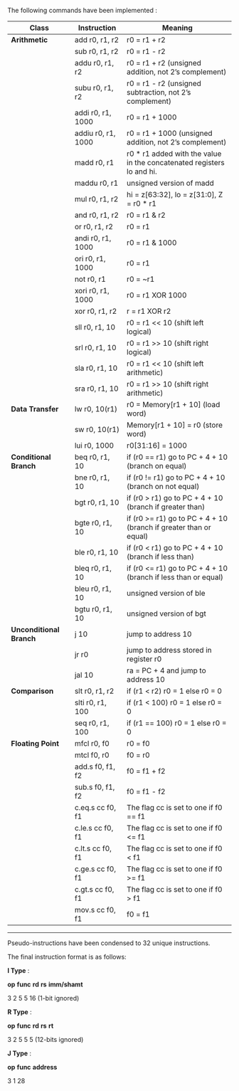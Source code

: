 The following commands have been implemented :

| **Class**              | **Instruction**        | **Meaning** |
|------------------------|-----------------------|------------|
| **Arithmetic**        | add r0, r1, r2        | r0 = r1 + r2 |
|                        | sub r0, r1, r2        | r0 = r1 - r2 |
|                        | addu r0, r1, r2       | r0 = r1 + r2 (unsigned addition, not 2’s complement) |
|                        | subu r0, r1, r2       | r0 = r1 - r2 (unsigned subtraction, not 2’s complement) |
|                        | addi r0, r1, 1000     | r0 = r1 + 1000 |
|                        | addiu r0, r1, 1000    | r0 = r1 + 1000 (unsigned addition, not 2’s complement) |
|                        | madd r0, r1           | r0 * r1 added with the value in the concatenated registers lo and hi. |
|                        | maddu r0, r1          | unsigned version of madd |
|                        | mul r0, r1, r2        | hi = z[63:32], lo = z[31:0], Z = r0 * r1 |
|                        | and r0, r1, r2        | r0 = r1 & r2 |
|                        | or r0, r1, r2         | r0 = r1 | r2 |
|                        | andi r0, r1, 1000     | r0 = r1 & 1000 |
|                        | ori r0, r1, 1000      | r0 = r1 | 1000 |
|                        | not r0, r1            | r0 = ~r1 |
|                        | xori r0, r1, 1000     | r0 = r1 XOR 1000 |
|                        | xor r0, r1, r2        | r = r1 XOR r2 |
|                        | sll r0, r1, 10        | r0 = r1 << 10 (shift left logical) |
|                        | srl r0, r1, 10        | r0 = r1 >> 10 (shift right logical) |
|                        | sla r0, r1, 10        | r0 = r1 << 10 (shift left arithmetic) |
|                        | sra r0, r1, 10        | r0 = r1 >> 10 (shift right arithmetic) |
| **Data Transfer**      | lw r0, 10(r1)         | r0 = Memory[r1 + 10] (load word) |
|                        | sw r0, 10(r1)         | Memory[r1 + 10] = r0 (store word) |
|                        | lui r0, 1000          | r0[31:16] = 1000 |
| **Conditional Branch** | beq r0, r1, 10        | if (r0 == r1) go to PC + 4 + 10 (branch on equal) |
|                        | bne r0, r1, 10        | if (r0 != r1) go to PC + 4 + 10 (branch on not equal) |
|                        | bgt r0, r1, 10        | if (r0 > r1) go to PC + 4 + 10 (branch if greater than) |
|                        | bgte r0, r1, 10       | if (r0 >= r1) go to PC + 4 + 10 (branch if greater than or equal) |
|                        | ble r0, r1, 10        | if (r0 < r1) go to PC + 4 + 10 (branch if less than) |
|                        | bleq r0, r1, 10       | if (r0 <= r1) go to PC + 4 + 10 (branch if less than or equal) |
|                        | bleu r0, r1, 10       | unsigned version of ble |
|                        | bgtu r0, r1, 10       | unsigned version of bgt |
| **Unconditional Branch** | j 10               | jump to address 10 |
|                        | jr r0                 | jump to address stored in register r0 |
|                        | jal 10                | ra = PC + 4 and jump to address 10 |
| **Comparison**         | slt r0, r1, r2        | if (r1 < r2) r0 = 1 else r0 = 0 |
|                        | slti r0, r1, 100      | if (r1 < 100) r0 = 1 else r0 = 0 |
|                        | seq r0, r1, 100       | if (r1 == 100) r0 = 1 else r0 = 0 |
| **Floating Point**     | mfcl r0, f0           | r0 = f0 |
|                        | mtcl f0, r0           | f0 = r0 |
|                        | add.s f0, f1, f2      | f0 = f1 + f2 |
|                        | sub.s f0, f1, f2      | f0 = f1 - f2 |
|                        | c.eq.s cc f0, f1      | The flag cc is set to one if f0 == f1 |
|                        | c.le.s cc f0, f1      | The flag cc is set to one if f0 <= f1 |
|                        | c.lt.s cc f0, f1      | The flag cc is set to one if f0 < f1 |
|                        | c.ge.s cc f0, f1      | The flag cc is set to one if f0 >= f1 |
|                        | c.gt.s cc f0, f1      | The flag cc is set to one if f0 > f1 |
|                        | mov.s cc f0, f1       | f0 = f1 |
--------------------------------------------------------------------------------------

Pseudo-instructions have been condensed to 32 unique instructions.

The final instruction format is as follows:

**I Type** : 

**op**  **func**    **rd**  **rs**  **imm/shamt**

3       2           5       5       16 (1-bit ignored)

**R Type** : 

**op**  **func**    **rd**  **rs**  **rt**

3       2           5       5       5 (12-bits ignored)

**J Type** : 

**op**  **func**    **address**

3       1           28

